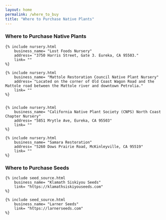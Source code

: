 ```yaml
---
layout: home                                                            
permalink: /where_to_buy
title: "Where to Purchase Native Plants"
---
```

<div class="nurseries">
	<h3>Where to Purchase Native Plants</h3>

	{% include nursery.html 
		business_name= "Lost Foods Nursery"
		address= "3750 Harris Street, Gate 3. Eureka, CA 95503." 
		link= ""
	%}
	
	{% include nursery.html 
		business_name= "Mattole Restoration Council Native Plant Nursery"
		address= "Located on the corner of Old Coast Wagon Road and the Mattole road between the Mattole river and downtown Petrolia." 
		link= ""
	%}

	
	{% include nursery.html 
		business_name= "California Native Plant Society (CNPS) North Coast Chapter Nursery"
		address= "5851 Mrytle Ave, Eureka, CA 95503"
		link= ""
	%}
	
	{% include nursery.html 
		business_name= "Samara Restoration"
		address= "5260 Dows Prairie Road, McKinleyville, CA 95519"
		link= ""
	%}
</div>

<div class="nurseries">
	<h3>Where to Purchase Seeds</h3>
	
	{% include seed_source.html 
		business_name= "Klamath Siskiyou Seeds"
		link= "https://klamathsiskiyouseeds.com"
	%}
	
	{% include seed_source.html 
		business_name= "Larner Seeds"
		link= "https://larnerseeds.com"
	%}
</div>
